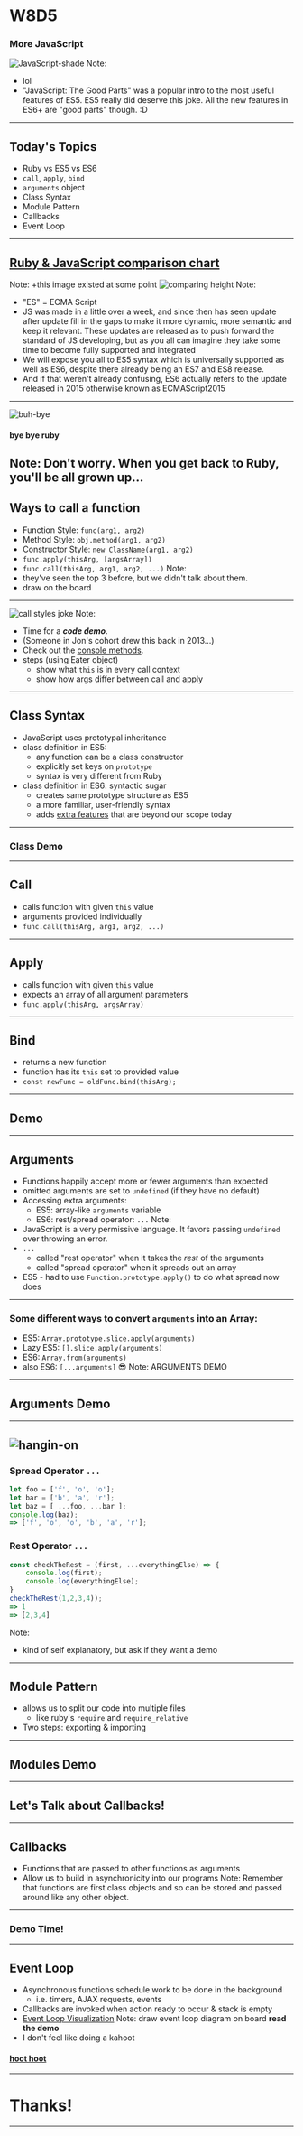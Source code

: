 # W8D5
### More JavaScript
![JavaScript-shade](https://i.redd.it/h7nt4keyd7oy.jpg)
Note:
+ lol
+ "JavaScript: The Good Parts" was a popular intro to the most useful features of ES5. ES5 really did deserve this joke. All the new features in ES6+ are "good parts" though. :D
---
## Today's Topics
+ Ruby vs ES5 vs ES6
+ `call`, `apply`, `bind`
+ `arguments` object
+ Class Syntax
+ Module Pattern
+ Callbacks
+ Event Loop
---
## [Ruby & JavaScript comparison chart](https://appacademy.github.io/curriculum/language_comparison/index.html)
Note:
+this image existed at some point
![comparing height](http://www.livescience.com/images/i/000/052/870/iFF/kids-comparing-heights-120816.jpg?1345149076)
Note:
+ "ES" = ECMA Script
+ JS was made in a little over a week, and since then has seen update after update fill in the gaps to make it more dynamic, more semantic and keep it relevant. These updates are released as to push forward the standard of JS developing, but as you all can imagine they take some time to become fully supported and integrated
+ We will expose you all to ES5 syntax which is universally supported as well as ES6, despite there already being an ES7 and ES8 release.
+ And if that weren't already confusing, ES6 actually refers to the update released in 2015 otherwise known as ECMAScript2015
---
![buh-bye](https://media.giphy.com/media/UQaRUOLveyjNC/giphy.gif)
#### bye bye ruby
Note:
Don't worry. When you get back to Ruby, you'll be all grown up...
---
## Ways to call a function
* Function Style: `func(arg1, arg2)`
* Method Style: `obj.method(arg1, arg2)`
* Constructor Style: `new ClassName(arg1, arg2)`
* `func.apply(thisArg, [argsArray])`
* `func.call(thisArg, arg1, arg2, ...)`
Note:
* they've seen the top 3 before, but we didn't talk about them.
* draw on the board
---
![call styles joke](https://66.media.tumblr.com/bd889e9ab3bb01c2c465f22aff49c9fb/tumblr_mpnqbjIxwk1sqlkr5o1_1280.jpg)
Note:
* Time for a **_code demo_**.
* (Someone in Jon's cohort drew this back in 2013...)
* Check out the [console methods](https://developer.mozilla.org/en-US/docs/Web/API/Console).
* steps (using Eater object)
	* show what `this` is in every call context
	* show how args differ between call and apply
  
---
## Class Syntax
* JavaScript uses prototypal inheritance
* class definition in ES5:
  * any function can be a class constructor
  * explicitly set keys on `prototype`
  * syntax is very different from Ruby
* class definition in ES6: syntactic sugar
  * creates same prototype structure as ES5
  * a more familiar, user-friendly syntax
  * adds [extra features](https://developer.mozilla.org/en-US/docs/Web/JavaScript/Reference/Classes) that are beyond our scope today
---
### Class Demo

---
## Call
* calls function with given `this` value
* arguments provided individually
* `func.call(thisArg, arg1, arg2, ...)`
---
## Apply
* calls function with given `this` value
* expects an array of all argument parameters
* `func.apply(thisArg, argsArray)`
---
## Bind 
* returns a new function
* function has its `this` set to provided value
* `const newFunc = oldFunc.bind(thisArg);`
---
## Demo
---
## Arguments
* Functions happily accept more or fewer arguments than expected
* omitted arguments are set to `undefined` (if they have no default)
* Accessing extra arguments:
  * ES5: array-like `arguments` variable
  * ES6: rest/spread operator: `...`
Note:
* JavaScript is a very permissive language. It favors passing `undefined` over throwing an error.
* `...`
  * called "rest operator" when it takes the _rest_ of the arguments
  * called "spread operator" when it spreads out an array
* ES5 - had to use `Function.prototype.apply()` to do what spread now does
---
### Some different ways to convert `arguments` into an Array:
+ ES5: `Array.prototype.slice.apply(arguments)`
+ Lazy ES5: `[].slice.apply(arguments)`
+ ES6: `Array.from(arguments)`
+ also ES6: `[...arguments]` 😎
Note:
ARGUMENTS DEMO
---
## Arguments Demo
---
![hangin-on](https://media.giphy.com/media/eBCnpuRGBhQGY/giphy.gif)
---
### Spread Operator `...`
```js
let foo = ['f', 'o', 'o'];
let bar = ['b', 'a', 'r'];
let baz = [ ...foo, ...bar ];
console.log(baz);
=> ['f', 'o', 'o', 'b', 'a', 'r'];
```
### Rest Operator `...`
```js
const checkTheRest = (first, ...everythingElse) => {
    console.log(first);
    console.log(everythingElse);
}
checkTheRest(1,2,3,4));
=> 1
=> [2,3,4]
```
Note:
* kind of self explanatory, but ask if they want a demo

---
## Module Pattern
* allows us to split our code into multiple files
  * like ruby's `require` and `require_relative`
* Two steps: exporting & importing
---
## Modules Demo
---
## Let's Talk about Callbacks!
---
## Callbacks
* Functions that are passed to other functions as arguments
* Allow us to build in asynchronicity into our programs
Note:
Remember that functions are first class objects and so can be stored and passed around like any other object.
---
### Demo Time!
---
## Event Loop
* Asynchronous functions schedule work to be done in the background
  * i.e. timers, AJAX requests, events
* Callbacks are invoked when action ready to occur & stack is empty
* [Event Loop Visualization](http://latentflip.com/loupe)
Note: 
draw event loop diagram on board
**read the demo**
* I don't feel like doing a kahoot
#### [hoot hoot](https://create.kahoot.it/details/w8d5-callbacks-part-1/87c9189d-b554-43cd-9e35-f83bb070d870)
---
# Thanks!
---
